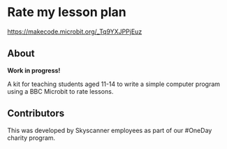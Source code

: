 # Rate my lesson plan

https://makecode.microbit.org/_Tq9YXJPPjEuz

## About

**Work in progress!**

A kit for teaching students aged 11-14 to write a simple computer program
using a BBC Microbit to rate lessons.

## Contributors

This was developed by Skyscanner employees as part of our #OneDay charity
program.
